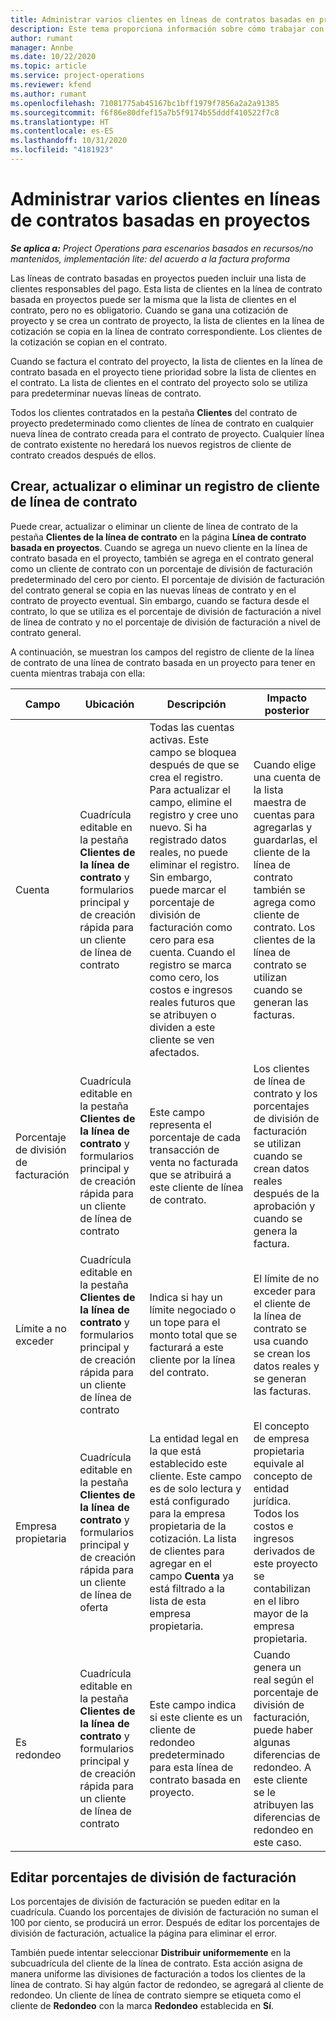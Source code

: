 ```yaml
---
title: Administrar varios clientes en líneas de contratos basadas en proyectos
description: Este tema proporciona información sobre cómo trabajar con líneas de contrato y contratos que contienen varios clientes.
author: rumant
manager: Annbe
ms.date: 10/22/2020
ms.topic: article
ms.service: project-operations
ms.reviewer: kfend
ms.author: rumant
ms.openlocfilehash: 71081775ab45167bc1bff1979f7856a2a2a91385
ms.sourcegitcommit: f6f86e80dfef15a7b5f9174b55dddf410522f7c8
ms.translationtype: HT
ms.contentlocale: es-ES
ms.lasthandoff: 10/31/2020
ms.locfileid: "4181923"
---
```

# <a name="manage-multiple-customers-on-project-based-contract-lines"></a>Administrar varios clientes en líneas de contratos basadas en proyectos

_**Se aplica a:** Project Operations para escenarios basados en recursos/no mantenidos, implementación lite: del acuerdo a la factura proforma_

Las líneas de contrato basadas en proyectos pueden incluir una lista de clientes responsables del pago. Esta lista de clientes en la línea de contrato basada en proyectos puede ser la misma que la lista de clientes en el contrato, pero no es obligatorio. Cuando se gana una cotización de proyecto y se crea un contrato de proyecto, la lista de clientes en la línea de cotización se copia en la línea de contrato correspondiente. Los clientes de la cotización se copian en el contrato.

Cuando se factura el contrato del proyecto, la lista de clientes en la línea de contrato basada en el proyecto tiene prioridad sobre la lista de clientes en el contrato. La lista de clientes en el contrato del proyecto solo se utiliza para predeterminar nuevas líneas de contrato.

Todos los clientes contratados en la pestaña **Clientes** del contrato de proyecto predeterminado como clientes de línea de contrato en cualquier nueva línea de contrato creada para el contrato de proyecto. Cualquier línea de contrato existente no heredará los nuevos registros de cliente de contrato creados después de ellos.

## <a name="create-update-or-delete-a-contract-line-customer-record"></a>Crear, actualizar o eliminar un registro de cliente de línea de contrato

Puede crear, actualizar o eliminar un cliente de línea de contrato de la pestaña **Clientes de la línea de contrato** en la página **Línea de contrato basada en proyectos**. Cuando se agrega un nuevo cliente en la línea de contrato basada en el proyecto, también se agrega en el contrato general como un cliente de contrato con un porcentaje de división de facturación predeterminado del cero por ciento. El porcentaje de división de facturación del contrato general se copia en las nuevas líneas de contrato y en el contrato de proyecto eventual. Sin embargo, cuando se factura desde el contrato, lo que se utiliza es el porcentaje de división de facturación a nivel de línea de contrato y no el porcentaje de división de facturación a nivel de contrato general. 

A continuación, se muestran los campos del registro de cliente de la línea de contrato de una línea de contrato basada en un proyecto para tener en cuenta mientras trabaja con ella:

| Campo | Ubicación | Descripción | Impacto posterior |
| --- | --- | --- | --- |
| Cuenta | Cuadrícula editable en la pestaña **Clientes de la línea de contrato** y formularios principal y de creación rápida para un cliente de línea de contrato | Todas las cuentas activas. Este campo se bloquea después de que se crea el registro. Para actualizar el campo, elimine el registro y cree uno nuevo. Si ha registrado datos reales, no puede eliminar el registro. Sin embargo, puede marcar el porcentaje de división de facturación como cero para esa cuenta. Cuando el registro se marca como cero, los costos e ingresos reales futuros que se atribuyen o dividen a este cliente se ven afectados. | Cuando elige una cuenta de la lista maestra de cuentas para agregarlas y guardarlas, el cliente de la línea de contrato también se agrega como cliente de contrato. Los clientes de la línea de contrato se utilizan cuando se generan las facturas. |
| Porcentaje de división de facturación | Cuadrícula editable en la pestaña **Clientes de la línea de contrato** y formularios principal y de creación rápida para un cliente de línea de contrato | Este campo representa el porcentaje de cada transacción de venta no facturada que se atribuirá a este cliente de línea de contrato. | Los clientes de línea de contrato y los porcentajes de división de facturación se utilizan cuando se crean datos reales después de la aprobación y cuando se genera la factura. |
| Límite a no exceder | Cuadrícula editable en la pestaña **Clientes de la línea de contrato** y formularios principal y de creación rápida para un cliente de línea de contrato | Indica si hay un límite negociado o un tope para el monto total que se facturará a este cliente por la línea del contrato. | El límite de no exceder para el cliente de la línea de contrato se usa cuando se crean los datos reales y se generan las facturas. |
| Empresa propietaria | Cuadrícula editable en la pestaña **Clientes de la línea de contrato** y formularios principal y de creación rápida para un cliente de línea de oferta | La entidad legal en la que está establecido este cliente. Este campo es de solo lectura y está configurado para la empresa propietaria de la cotización. La lista de clientes para agregar en el campo **Cuenta** ya está filtrado a la lista de esta empresa propietaria. | El concepto de empresa propietaria equivale al concepto de entidad jurídica. Todos los costos e ingresos derivados de este proyecto se contabilizan en el libro mayor de la empresa propietaria. |
| Es redondeo | Cuadrícula editable en la pestaña **Clientes de la línea de contrato** y formularios principal y de creación rápida para un cliente de línea de contrato | Este campo indica si este cliente es un cliente de redondeo predeterminado para esta línea de contrato basada en proyecto. | Cuando genera un real según el porcentaje de división de facturación, puede haber algunas diferencias de redondeo. A este cliente se le atribuyen las diferencias de redondeo en este caso. |

## <a name="edit-billing-split-percentages"></a>Editar porcentajes de división de facturación

Los porcentajes de división de facturación se pueden editar en la cuadrícula. Cuando los porcentajes de división de facturación no suman el 100 por ciento, se producirá un error. Después de editar los porcentajes de división de facturación, actualice la página para eliminar el error.

También puede intentar seleccionar **Distribuir uniformemente** en la subcuadrícula del cliente de la línea de contrato. Esta acción asigna de manera uniforme las divisiones de facturación a todos los clientes de la línea de contrato. Si hay algún factor de redondeo, se agregará al cliente de redondeo. Un cliente de línea de contrato siempre se etiqueta como el cliente de **Redondeo** con la marca **Redondeo** establecida en **Sí**.

